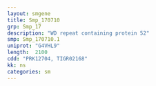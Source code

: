 ```yaml
---
layout: smgene
title: Smp_170710
grp: Smp_17
description: "WD repeat containing protein 52"
smp: Smp_170710.1
uniprot: "G4VHL9"
length:  2100
cdd: "PRK12704, TIGR02168"
kk: ns
categories: sm
---
```

